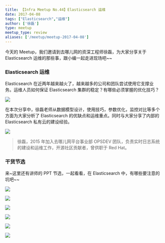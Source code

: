 ```yaml
---
title: 【Infra Meetup No.44】Elasticsearch 运维
date: 2017-04-08
tags: ["Elasticsearch","运维"]
author: ['徐磊']
type: meetup
meetup_type: review
aliases: ['/meetup/meetup-2017-04-08']
---
```



今天的 Meetup，我们邀请到去哪儿网的资深工程师徐磊，为大家分享关于 Elasticsearch 运维的那些事，跟小编一起走进现场吧~~

### Elasticsearch 运维

Elasticsearch 在近两年越来越火了，越来越多的公司和团队尝试使用它支撑业务。运维人员如何保证 Elasticsearch 集群的稳定？有哪些必须掌握的优化技巧？

![](http://upload-images.jianshu.io/upload_images/542677-a98cbf7eee7d3a7f?imageMogr2/auto-orient/strip%7CimageView2/2/w/1240)

在本次分享中，徐磊老师从数据模型设计，使用技巧，参数优化，监控对比等多个方面为大家分析了 Elasticsearch 的优缺点和运维重点。同时与大家分享了内部的 Elasticsearch 私有云的建设经验。

![](http://upload-images.jianshu.io/upload_images/542677-90a9960933c4545a?imageMogr2/auto-orient/strip%7CimageView2/2/w/1240)

>徐磊，2015 年加入去哪儿网平台事业部 OPSDEV 团队，负责实时日志系统的建设和运维工作，开源社区贡献者，曾供职于 Red Hat。

### 干货节选

来~这里还有讲师的 PPT 节选，一起看看，在 Elasticsearch 中，有哪些要注意的坑吧~~

![](http://upload-images.jianshu.io/upload_images/542677-4ed804363f860321?imageMogr2/auto-orient/strip%7CimageView2/2/w/1240)

![](http://upload-images.jianshu.io/upload_images/542677-076468d7876c1e11?imageMogr2/auto-orient/strip%7CimageView2/2/w/1240)

![](http://upload-images.jianshu.io/upload_images/542677-e0cb7c2e93ab696b?imageMogr2/auto-orient/strip%7CimageView2/2/w/1240)

![](http://upload-images.jianshu.io/upload_images/542677-9d482e5e119e848e?imageMogr2/auto-orient/strip%7CimageView2/2/w/1240)

![](http://upload-images.jianshu.io/upload_images/542677-6903508ff78458f0?imageMogr2/auto-orient/strip%7CimageView2/2/w/1240)

![](http://upload-images.jianshu.io/upload_images/542677-9ac84d44c4e68709?imageMogr2/auto-orient/strip%7CimageView2/2/w/1240)

